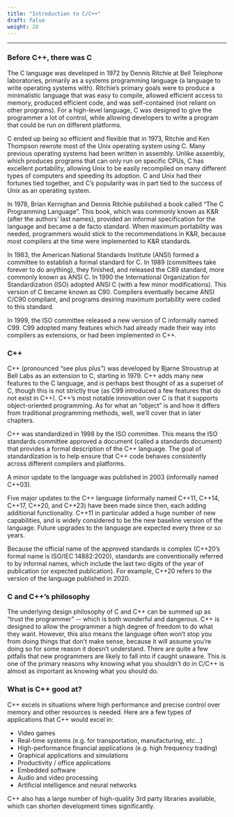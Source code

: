 ```yaml
---
title: "Introduction to C/C++" 
draft: false
weight: 20
---
```


---

### Before C++, there was C

The C language was developed in 1972 by Dennis Ritchie at Bell Telephone laboratories, primarily as a systems programming language (a language to write operating systems with). Ritchie’s primary goals were to produce a minimalistic language that was easy to compile, allowed efficient access to memory, produced efficient code, and was self-contained (not reliant on other programs). For a high-level language, C was designed to give the programmer a lot of control, while allowing developers to write a program that could be run on different platforms.

C ended up being so efficient and flexible that in 1973, Ritchie and Ken Thompson rewrote most of the Unix operating system using C. Many previous operating systems had been written in assembly. Unlike assembly, which produces programs that can only run on specific CPUs, C has excellent portability, allowing Unix to be easily recompiled on many different types of computers and speeding its adoption. C and Unix had their fortunes tied together, and C’s popularity was in part tied to the success of Unix as an operating system.

In 1978, Brian Kernighan and Dennis Ritchie published a book called “The C Programming Language”. This book, which was commonly known as K&R (after the authors’ last names), provided an informal specification for the language and became a de facto standard. When maximum portability was needed, programmers would stick to the recommendations in K&R, because most compilers at the time were implemented to K&R standards.

In 1983, the American National Standards Institute (ANSI) formed a committee to establish a formal standard for C. In 1989 (committees take forever to do anything), they finished, and released the C89 standard, more commonly known as ANSI C. In 1990 the International Organization for Standardization (ISO) adopted ANSI C (with a few minor modifications). This version of C became known as C90. Compilers eventually became ANSI C/C90 compliant, and programs desiring maximum portability were coded to this standard.

In 1999, the ISO committee released a new version of C informally named C99. C99 adopted many features which had already made their way into compilers as extensions, or had been implemented in C++.

### C++

C++ (pronounced “see plus plus”) was developed by Bjarne Stroustrup at Bell Labs as an extension to C, starting in 1979. C++ adds many new features to the C language, and is perhaps best thought of as a superset of C, though this is not strictly true (as C99 introduced a few features that do not exist in C++). C++’s most notable innovation over C is that it supports object-oriented programming. As for what an “object” is and how it differs from traditional programming methods, well, we’ll cover that in later chapters.

C++ was standardized in 1998 by the ISO committee. This means the ISO standards committee approved a document (called a standards document) that provides a formal description of the C++ language. The goal of standardization is to help ensure that C++ code behaves consistently across different compilers and platforms.

A minor update to the language was published in 2003 (informally named C++03).

Five major updates to the C++ language (informally named C++11, C++14, C++17, C++20, and C++23) have been made since then, each adding additional functionality. C++11 in particular added a huge number of new capabilities, and is widely considered to be the new baseline version of the language. Future upgrades to the language are expected every three or so years.

Because the official name of the approved standards is complex (C++20’s formal name is ISO/IEC 14882:2020), standards are conventionally referred to by informal names, which include the last two digits of the year of publication (or expected publication). For example, C++20 refers to the version of the language published in 2020.

### C and C++’s philosophy

The underlying design philosophy of C and C++ can be summed up as “trust the programmer” -- which is both wonderful and dangerous. C++ is designed to allow the programmer a high degree of freedom to do what they want. However, this also means the language often won’t stop you from doing things that don’t make sense, because it will assume you’re doing so for some reason it doesn’t understand. There are quite a few pitfalls that new programmers are likely to fall into if caught unaware. This is one of the primary reasons why knowing what you shouldn’t do in C/C++ is almost as important as knowing what you should do.

### What is C++ good at?

C++ excels in situations where high performance and precise control over memory and other resources is needed. Here are a few types of applications that C++ would excel in:

- Video games
- Real-time systems (e.g. for transportation, manufacturing, etc…)
- High-performance financial applications (e.g. high frequency trading)
- Graphical applications and simulations
- Productivity / office applications
- Embedded software
- Audio and video processing
- Artificial intelligence and neural networks

C++ also has a large number of high-quality 3rd party libraries available, which can shorten development times significantly.